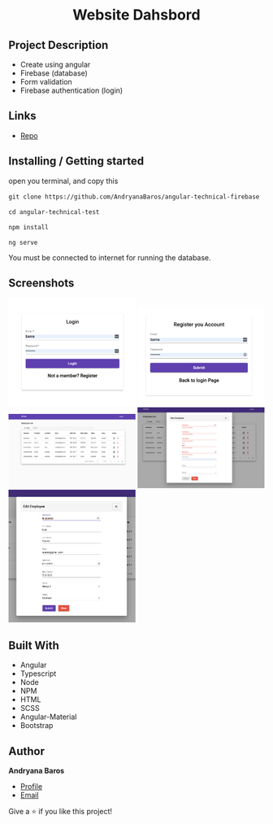 <h1 align="center">Website Dahsbord</h1>


## Project Description

- Create using angular
- Firebase (database)
- Form validation
- Firebase authentication (login)


## Links

- [Repo](https://github.com/AndryanaBaros/angular-technical-firebase)


## Installing / Getting started


open you terminal, and copy this

```shell
git clone https://github.com/AndryanaBaros/angular-technical-firebase
```

```shell
cd angular-technical-test
```
```shell
npm install
```
```shell
ng serve
```

You must be connected to internet for running the database.

## Screenshots

<img src="src/assets/images/login.png" width="250"> <img src="src/assets/images/register.png" width="250">
<img src="src/assets/images/home.png" width="250">
<img src="src/assets/images/add-employee.png" width="250">
<img src="src/assets/images/edit-employee.png" width="250">


## Built With

- Angular
- Typescript
- Node
- NPM
- HTML
- SCSS
- Angular-Material
- Bootstrap


## Author

**Andryana Baros**

- [Profile](https://github.com/andryanabaros "Andryana Baros")
- [Email](mailto:andry.baros@gmail.com?subject=Hi "Hi!")


Give a ⭐️ if you like this project!
